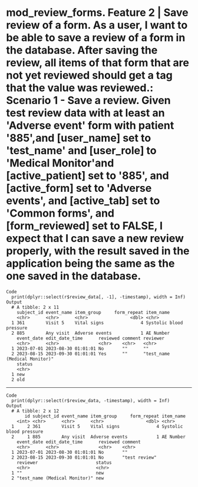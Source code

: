 # mod_review_forms. Feature 2 | Save review of a form. As a user, I want to be able to save a review of a form in the database. After saving the review, all items of that form that are not yet reviewed should get a tag that the value was reviewed.: Scenario 1 - Save a review. Given test review data with at least an 'Adverse event' form with patient '885',and [user_name] set to 'test_name' and [user_role] to 'Medical Monitor'and [active_patient] set to '885', and [active_form] set to 'Adverse events', and [active_tab] set to 'Common forms', and [form_reviewed] set to FALSE, I expect that I can save a new review properly, with the result saved in the application being the same as the one saved in the database.

    Code
      print(dplyr::select(r$review_data[, -1], -timestamp), width = Inf)
    Output
      # A tibble: 2 x 11
        subject_id event_name item_group     form_repeat item_name              
        <chr>      <chr>      <chr>                <dbl> <chr>                  
      1 361        Visit 5    Vital signs              4 Systolic blood pressure
      2 885        Any visit  Adverse events           1 AE Number              
        event_date edit_date_time      reviewed comment reviewer                     
        <chr>      <chr>               <chr>    <chr>   <chr>                        
      1 2023-07-01 2023-08-30 01:01:01 No       ""      ""                           
      2 2023-08-15 2023-09-30 01:01:01 Yes      ""      "test_name (Medical Monitor)"
        status
        <chr> 
      1 new   
      2 old   

---

    Code
      print(dplyr::select(r$review_data, -timestamp), width = Inf)
    Output
      # A tibble: 2 x 12
           id subject_id event_name item_group     form_repeat item_name              
        <int> <chr>      <chr>      <chr>                <dbl> <chr>                  
      1     2 361        Visit 5    Vital signs              4 Systolic blood pressure
      2     1 885        Any visit  Adverse events           1 AE Number              
        event_date edit_date_time      reviewed comment      
        <chr>      <chr>               <chr>    <chr>        
      1 2023-07-01 2023-08-30 01:01:01 No       ""           
      2 2023-08-15 2023-09-30 01:01:01 No       "test review"
        reviewer                      status
        <chr>                         <chr> 
      1 ""                            new   
      2 "test_name (Medical Monitor)" new   


